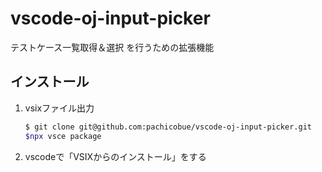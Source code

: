 # vscode-oj-input-picker
テストケース一覧取得＆選択 を行うための拡張機能

## インストール
1. vsixファイル出力
    ```sh
    $ git clone git@github.com:pachicobue/vscode-oj-input-picker.git
    $npx vsce package
    ```
2. vscodeで「VSIXからのインストール」をする
